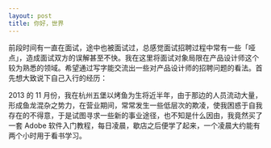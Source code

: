 ```yaml
---
layout: post
title: 你好，世界
---
```


前段时间有一直在面试，途中也被面试过，总感觉面试招聘过程中常有一些「哑点」，造成面试双方的误解甚至不快。我在这里将面试对象局限在产品设计师这个较为熟悉的领域。希望通过写字能交流出一些对产品设计师的招聘问题的看法。首先想大致说下自己入行的经历：

2013 的 11 月份，我在杭州五堡以烤鱼为生将近半年，由于那边的人员流动大量，形成鱼龙混杂之势力，在营业期间，常常发生一些低层次的欺凌，使我困惑于自我存在的不得意，于是试图寻求一些新的事业途径，也不知是什么因由，我竟然买了一套 Adobe 软件入门教程，每日凌晨，歇店之后便学了起来，一个凌晨大约能有两个小时用于看书学习。